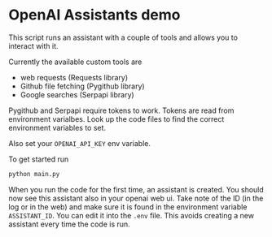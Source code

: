 # OpenAI Assistants demo

This script runs an assistant with a couple of tools and allows you to interact with it.

Currently the available custom tools are

* web requests (Requests library)
* Github file fetching (Pygithub library)
* Google searches (Serpapi library)

Pygithub and Serpapi require tokens to work. Tokens are read from environment varialbes.
Look up the code files to find the correct environment variables to set.

Also set your `OPENAI_API_KEY` env variable.

To get started run

```sh
python main.py
```

When you run the code for the first time, an assistant is created. You should now see
this assistant also in your openai web ui. Take note of the ID (in the log or in the
web) and make sure it is found in the environment variable `ASSISTANT_ID`. 
You can edit it into the `.env` file. This avoids creating a new assistant every time the code is run.
